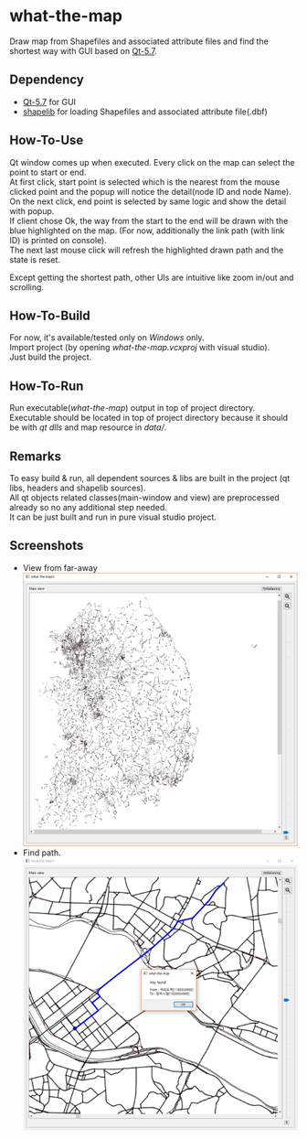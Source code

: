 # what-the-map
Draw map from Shapefiles and associated attribute files and find the shortest way with GUI based on <a href="https://doc.qt.io/qt-5/">Qt-5.7</a>.

## Dependency
- <a href="https://doc.qt.io/qt-5/">Qt-5.7</a> for GUI
- <a href="http://shapelib.maptools.org/">shapelib</a> for loading Shapefiles and associated attribute file(.dbf)

## How-To-Use
Qt window comes up when executed. Every click on the map can select the point to start or end.<br>
At first click, start point is selected which is the nearest from the mouse clicked point and the popup will notice the detail(node ID and node Name).<br>
On the next click, end point is selected by same logic and show the detail with popup.<br>
If client chose Ok, the way from the start to the end will be drawn with the blue highlighted on the map. (For now, additionally the link path (with link ID) is printed on console).<br>
The next last mouse click will refresh the highlighted drawn path and the state is reset.<br>

Except getting the shortest path, other UIs are intuitive like zoom in/out and scrolling.<br>

## How-To-Build
For now, it's available/tested only on _Windows_ only.<br>
Import project (by opening _what-the-map.vcxproj_ with visual studio).<br>
Just build the project.<br>

## How-To-Run
Run executable(_what-the-map_) output in top of project directory.<br>
Executable should be located in top of project directory because it should be with _qt dlls_ and map resource in _data/_. <br>

## Remarks
To easy build & run, all dependent sources & libs are built in the project (qt libs, headers and shapelib sources).<br>
All qt objects related classes(main-window and view) are preprocessed already so no any additional step needed.<br>
It can be just built and run in pure visual studio project.<br>

## Screenshots
- View from far-away<br>
![Alt text](/screenshots/full.png?raw=true)
- Find path.<br>
![Alt text](/screenshots/way-drawn.png?raw=true)
